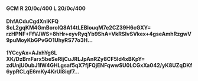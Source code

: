#### GCM R 20/0c/400 L 20/0c/400
**DhfACduCgdXnlKFQ**<br/>**ScL2gqKM4GmBorolQ8A14tLEBlouqM7e2CZ39H6cGXY=**<br/>**rzHPNF+FfVJWS+8hHr+eyvRyqYb9ShA+VkRSIvSVkex+4gseAmhRzgwV9puMoyKbGPvGO1UhyRS77o3H...**<br/><br/>
**1YCcyAx+AJxhYg6L**<br/>**XK/DzBmFarx5beSeRIjCuJRLJpAnRZy8CF5Id4xBKpY=**<br/>**zdUnjU0ubJ1IW4GHLgsaf5qX7fjFQjENFqwwSU0LCGxXa042/yK8UZqDKf6ypRCLqE6mKy4KrUI8iqf7...**